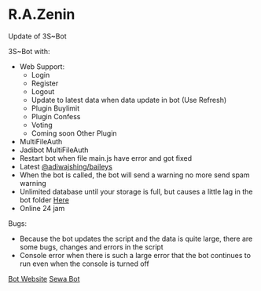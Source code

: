 # R.A.Zenin
Update of 3S~Bot

3S~Bot with:
- Web Support:
  - Login
  - Register
  - Logout
  - Update to latest data when data update in bot (Use Refresh) 
  - Plugin Buylimit
  - Plugin Confess
  - Voting
  - Coming soon Other Plugin
- MultiFileAuth
- Jadibot MultiFileAuth
- Restart bot when file main.js have error and got fixed
- Latest [@adiwajshing/baileys](https://github.com/adiwajshing/Baileys)
- When the bot is called, the bot will send a warning no more send spam warning
- Unlimited database until your storage is full, but causes a little lag in the bot folder [Here](https://github.com/HabustNyeh/zeninDB)
- Online 24 jam

Bugs:
- Because the bot updates the script and the data is quite large, there are some bugs, changes and errors in the script
- Console error when there is such a large error that the bot continues to run even when the console is turned off

[Bot Website](https://www.myzenin.xyz) 
[Sewa Bot](https://wa.me/6282181661561)
